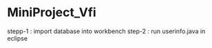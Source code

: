 # MiniProject_Vfi

stepp-1 :
         import database into workbench
step-2 : 
         run userinfo.java in eclipse
         
     
